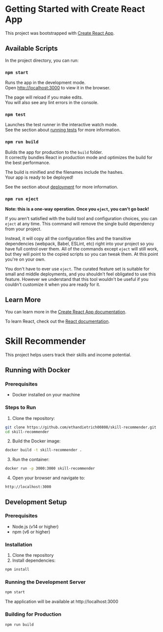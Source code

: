 # Getting Started with Create React App

This project was bootstrapped with [Create React App](https://github.com/facebook/create-react-app).

## Available Scripts

In the project directory, you can run:

### `npm start`

Runs the app in the development mode.\
Open [http://localhost:3000](http://localhost:3000) to view it in the browser.

The page will reload if you make edits.\
You will also see any lint errors in the console.

### `npm test`

Launches the test runner in the interactive watch mode.\
See the section about [running tests](https://facebook.github.io/create-react-app/docs/running-tests) for more information.

### `npm run build`

Builds the app for production to the `build` folder.\
It correctly bundles React in production mode and optimizes the build for the best performance.

The build is minified and the filenames include the hashes.\
Your app is ready to be deployed!

See the section about [deployment](https://facebook.github.io/create-react-app/docs/deployment) for more information.

### `npm run eject`

**Note: this is a one-way operation. Once you `eject`, you can't go back!**

If you aren't satisfied with the build tool and configuration choices, you can `eject` at any time. This command will remove the single build dependency from your project.

Instead, it will copy all the configuration files and the transitive dependencies (webpack, Babel, ESLint, etc) right into your project so you have full control over them. All of the commands except `eject` will still work, but they will point to the copied scripts so you can tweak them. At this point you're on your own.

You don't have to ever use `eject`. The curated feature set is suitable for small and middle deployments, and you shouldn't feel obligated to use this feature. However we understand that this tool wouldn't be useful if you couldn't customize it when you are ready for it.

## Learn More

You can learn more in the [Create React App documentation](https://facebook.github.io/create-react-app/docs/getting-started).

To learn React, check out the [React documentation](https://reactjs.org/).

# Skill Recommender

This project helps users track their skills and income potential.

## Running with Docker

### Prerequisites
- Docker installed on your machine

### Steps to Run
1. Clone the repository:
```bash
git clone https://github.com/ethandietrich00808/skill-recommender.git
cd skill-recommender
```

2. Build the Docker image:
```bash
docker build -t skill-recommender .
```

3. Run the container:
```bash
docker run -p 3000:3000 skill-recommender
```

4. Open your browser and navigate to:
```
http://localhost:3000
```

## Development Setup

### Prerequisites
- Node.js (v14 or higher)
- npm (v6 or higher)

### Installation
1. Clone the repository
2. Install dependencies:
```bash
npm install
```

### Running the Development Server
```bash
npm start
```

The application will be available at http://localhost:3000

### Building for Production
```bash
npm run build
```
